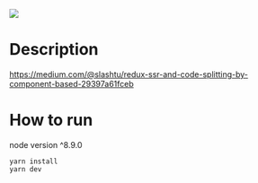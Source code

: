 ![](https://user-images.githubusercontent.com/4737130/49197556-3d2b6e80-f3ca-11e8-9a55-f9cdc2a3a955.png)

# Description 
https://medium.com/@slashtu/redux-ssr-and-code-splitting-by-component-based-29397a61fceb

# How to run
node version ^8.9.0
```
yarn install
yarn dev
```
